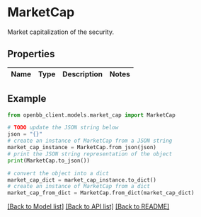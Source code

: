 # MarketCap

Market capitalization of the security.

## Properties

Name | Type | Description | Notes
------------ | ------------- | ------------- | -------------

## Example

```python
from openbb_client.models.market_cap import MarketCap

# TODO update the JSON string below
json = "{}"
# create an instance of MarketCap from a JSON string
market_cap_instance = MarketCap.from_json(json)
# print the JSON string representation of the object
print(MarketCap.to_json())

# convert the object into a dict
market_cap_dict = market_cap_instance.to_dict()
# create an instance of MarketCap from a dict
market_cap_from_dict = MarketCap.from_dict(market_cap_dict)
```
[[Back to Model list]](../README.md#documentation-for-models) [[Back to API list]](../README.md#documentation-for-api-endpoints) [[Back to README]](../README.md)


